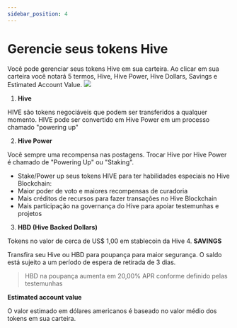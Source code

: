 ```yaml
---
sidebar_position: 4
---
```


# Gerencie seus tokens Hive
Você pode gerenciar seus tokens Hive em sua carteira. Ao clicar em sua carteira você notará 5 termos, Hive, Hive Power, Hive Dollars, Savings e Estimated Account Value.
![](https://hackmd.io/_uploads/SJzriJDs3.png)

1. **Hive**

HIVE são tokens negociáveis ​​que podem ser transferidos a qualquer momento. HIVE pode ser convertido em Hive Power em um processo chamado "powering up"

2. **Hive Power**

Você sempre uma recompensa nas postagens. Trocar Hive por Hive Power é chamado de "Powering Up" ou "Staking".

 - Stake/Power up seus tokens HIVE para ter habilidades especiais no Hive Blockchain:
 - Maior poder de voto e maiores recompensas de curadoria
 - Mais créditos de recursos para fazer transações no Hive Blockchain
 - Mais participação na governança do Hive para apoiar testemunhas e projetos

3. **HBD (Hive Backed Dollars)**

Tokens no valor de cerca de US$ 1,00 em stablecoin da Hive
4. **SAVINGS**

Transfira seu Hive ou HBD para poupança para maior segurança. O saldo está sujeito a um período de espera de retirada de 3 dias.

> HBD na poupança aumenta em 20,00% APR conforme definido pelas testemunhas

**Estimated account value**

O valor estimado em dólares americanos é baseado no valor médio dos tokens em sua carteira.
